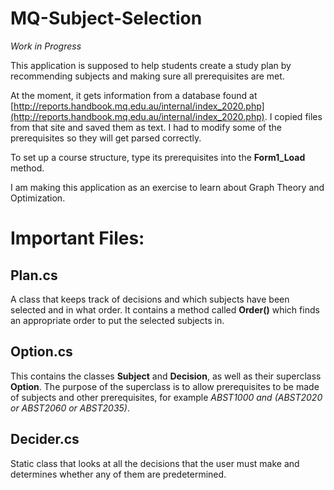 # MQ-Subject-Selection

*Work in Progress*

This application is supposed to help students create a study plan by recommending subjects and making sure all prerequisites are met.

At the moment, it gets information from a database found at [http://reports.handbook.mq.edu.au/internal/index_2020.php](http://reports.handbook.mq.edu.au/internal/index_2020.php). 
I copied files from that site and saved them as text. 
I had to modify some of the prerequisites so they will get parsed correctly.

To set up a course structure, type its prerequisites into the **Form1_Load** method.

I am making this application as an exercise to learn about Graph Theory and Optimization.

# Important Files:

## Plan.cs
A class that keeps track of decisions and which subjects have been selected and in what order. It contains a method called **Order()** which finds an appropriate order to put the selected subjects in.

## Option.cs
This contains the classes **Subject** and **Decision**, as well as their superclass **Option**. The purpose of the superclass is to allow prerequisites to be made of subjects and other prerequisites, for example *ABST1000 and (ABST2020 or ABST2060 or ABST2035)*.

## Decider.cs
Static class that looks at all the decisions that the user must make and determines whether any of them are predetermined.
